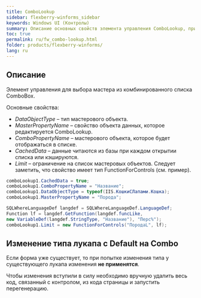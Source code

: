 ```yaml
---
title: ComboLookup
sidebar: flexberry-winforms_sidebar
keywords: Windows UI (Контролы)
summary: Описание основных свойств элемента управления ComboLookup, пример их использования. Особенности генерации.
toc: true
permalink: ru/fw_combo-lookup.html
folder: products/flexberry-winforms/
lang: ru
---
```


## Описание
Элемент управления для выбора мастера из комбинированного списка ComboBox.

Основные свойства:
* _DataObjectType_ – тип мастерового объекта.
* _MasterPropertyName_ – свойство объекта данных, которое редактируется ComboLookup.
* _ComboPropertyName_ – мастерового объекта, которое будет отображаться в списке.
* _CachedData_ – данные читаются из базы при каждом открытии списка или кэшируются.
* _Limit_ – ограничение на список мастеровых объектов. Следует заметить, что свойство имеет тип FunctionForControls (см. пример).

```csharp
comboLookup1.CachedData = true;
comboLookup1.ComboPropertyName = "Название";
comboLookup1.DataObjectType = typeof(IIS.КошкиСЛапами.Кошка);
comboLookup1.MasterPropertyName = "Порода";

SQLWhereLanguageDef langdef = SQLWhereLanguageDef.LanguageDef;  
Function lf = langdef.GetFunction(langdef.funcLike,   
new VariableDef(langdef.StringType, "Название"), "Перс%");
comboLookup1.Limit = new FunctionForControls("ПородаL", lf);
```

## Изменение типа лукапа с Default на Combo
Если форма уже существует, то при попытке изменения типа у существующего лукапа изменения __не применятся__. 

Чтобы изменения вступили в силу необходимо вручную удалить весь код, связанный с контролом, из кода страницы и запустить перегенерацию.
